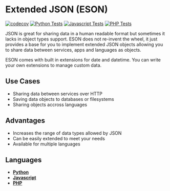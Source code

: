 # Extended JSON (ESON)
[![codecov](https://codecov.io/gh/Billcountry/eson/branch/master/graph/badge.svg)](https://codecov.io/gh/Billcountry/eson)
[![Python Tests](https://github.com/Billcountry/eson/workflows/Python%20Tests/badge.svg?branch=master)](/python)
[![Javascript Tests](https://github.com/Billcountry/eson/workflows/Javascript%20Tests/badge.svg?branch=master)](/javascript)
[![PHP Tests](https://github.com/Billcountry/eson/workflows/PHP%20Tests/badge.svg?branch=master)](/php)

JSON is great for sharing data in a human readable format but sometimes it lacks in object types support.
ESON does not re-invent the wheel, it just provides a base for you to implement extended JSON objects allowing you to
share data between services, apps and languages as objects.

ESON comes with built in extensions for date and datetime. You can write your own extensions to manage
custom data.

## Use Cases
- Sharing data between services over HTTP
- Saving data objects to databases or filesystems
- Sharing objects accross languages

## Advantages
- Increases the range of data types allowed by JSON
- Can be easily extended to meet your needs
- Available for multiple languages


## Languages
- **[Python](/python)**
- **[Javascript](/javascript)**
- **[PHP](/php)**


